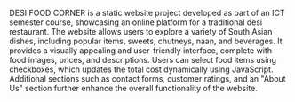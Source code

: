 DESI FOOD CORNER is a static website project developed as part of an ICT semester course, showcasing an online platform for a traditional desi restaurant. The website allows users to explore a variety of South Asian dishes, including popular items, sweets, chutneys, naan, and beverages. It provides a visually appealing and user-friendly interface, complete with food images, prices, and descriptions. Users can select food items using checkboxes, which updates the total cost dynamically using JavaScript. Additional sections such as contact forms, customer ratings, and an "About Us" section further enhance the overall functionality of the website.
